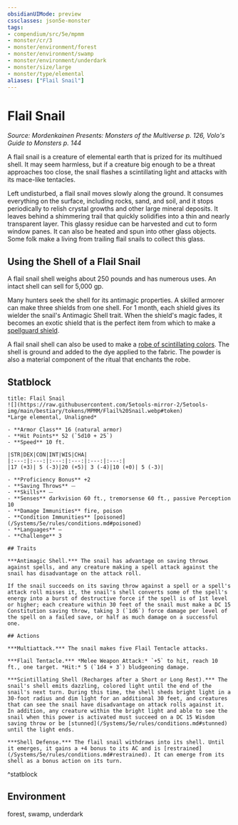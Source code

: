 ```yaml
---
obsidianUIMode: preview
cssclasses: json5e-monster
tags:
- compendium/src/5e/mpmm
- monster/cr/3
- monster/environment/forest
- monster/environment/swamp
- monster/environment/underdark
- monster/size/large
- monster/type/elemental
aliases: ["Flail Snail"]
---
```

# Flail Snail
*Source: Mordenkainen Presents: Monsters of the Multiverse p. 126, Volo's Guide to Monsters p. 144*  

A flail snail is a creature of elemental earth that is prized for its multihued shell. It may seem harmless, but if a creature big enough to be a threat approaches too close, the snail flashes a scintillating light and attacks with its mace-like tentacles.

Left undisturbed, a flail snail moves slowly along the ground. It consumes everything on the surface, including rocks, sand, and soil, and it stops periodically to relish crystal growths and other large mineral deposits. It leaves behind a shimmering trail that quickly solidifies into a thin and nearly transparent layer. This glassy residue can be harvested and cut to form window panes. It can also be heated and spun into other glass objects. Some folk make a living from trailing flail snails to collect this glass.

## Using the Shell of a Flail Snail

A flail snail shell weighs about 250 pounds and has numerous uses. An intact shell can sell for 5,000 gp.

Many hunters seek the shell for its antimagic properties. A skilled armorer can make three shields from one shell. For 1 month, each shield gives its wielder the snail's Antimagic Shell trait. When the shield's magic fades, it becomes an exotic shield that is the perfect item from which to make a [spellguard shield](/Systems/5e/items/spellguard-shield.md).

A flail snail shell can also be used to make a [robe of scintillating colors](/Systems/5e/items/robe-of-scintillating-colors.md). The shell is ground and added to the dye applied to the fabric. The powder is also a material component of the ritual that enchants the robe.

## Statblock

```ad-statblock
title: Flail Snail
![](https://raw.githubusercontent.com/5etools-mirror-2/5etools-img/main/bestiary/tokens/MPMM/Flail%20Snail.webp#token)
*Large elemental, Unaligned*

- **Armor Class** 16 (natural armor)
- **Hit Points** 52 (`5d10 + 25`)
- **Speed** 10 ft.

|STR|DEX|CON|INT|WIS|CHA|
|:---:|:---:|:---:|:---:|:---:|:---:|
|17 (+3)| 5 (-3)|20 (+5)| 3 (-4)|10 (+0)| 5 (-3)|

- **Proficiency Bonus** +2
- **Saving Throws** ⏤
- **Skills** ⏤
- **Senses** darkvision 60 ft., tremorsense 60 ft., passive Perception 10
- **Damage Immunities** fire, poison
- **Condition Immunities** [poisoned](/Systems/5e/rules/conditions.md#poisoned)
- **Languages** —
- **Challenge** 3

## Traits

***Antimagic Shell.*** The snail has advantage on saving throws against spells, and any creature making a spell attack against the snail has disadvantage on the attack roll.

If the snail succeeds on its saving throw against a spell or a spell's attack roll misses it, the snail's shell converts some of the spell's energy into a burst of destructive force if the spell is of 1st level or higher; each creature within 30 feet of the snail must make a DC 15 Constitution saving throw, taking 3 (`1d6`) force damage per level of the spell on a failed save, or half as much damage on a successful one.

## Actions

***Multiattack.*** The snail makes five Flail Tentacle attacks.

***Flail Tentacle.*** *Melee Weapon Attack:* `+5` to hit, reach 10 ft., one target. *Hit:* 5 (`1d4 + 3`) bludgeoning damage.

***Scintillating Shell (Recharges after a Short or Long Rest).*** The snail's shell emits dazzling, colored light until the end of the snail's next turn. During this time, the shell sheds bright light in a 30-foot radius and dim light for an additional 30 feet, and creatures that can see the snail have disadvantage on attack rolls against it. In addition, any creature within the bright light and able to see the snail when this power is activated must succeed on a DC 15 Wisdom saving throw or be [stunned](/Systems/5e/rules/conditions.md#stunned) until the light ends.

***Shell Defense.*** The flail snail withdraws into its shell. Until it emerges, it gains a +4 bonus to its AC and is [restrained](/Systems/5e/rules/conditions.md#restrained). It can emerge from its shell as a bonus action on its turn.
```
^statblock

## Environment

forest, swamp, underdark